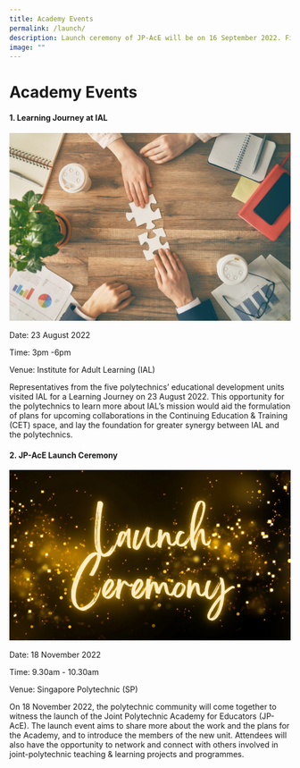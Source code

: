 ```yaml
---
title: Academy Events
permalink: /launch/
description: Launch ceremony of JP-AcE will be on 16 September 2022. Find out more!
image: ""
---
```

# Academy Events


#### 1. Learning Journey at IAL

![](/images/94213049_ML.jpg)

Date: 23 August 2022

Time: 3pm -6pm

Venue: Institute for Adult Learning (IAL)

Representatives from the five polytechnics’ educational development units visited IAL for a Learning Journey on 23 August 2022. This opportunity for the polytechnics to learn more about IAL’s mission would aid the formulation of plans for upcoming collaborations in the Continuing Education & Training (CET) space, and lay the foundation for greater synergy between IAL and the polytechnics.

      

#### 2. JP-AcE Launch Ceremony 

![](/images/launch%20ceremony.png)

Date: 18 November 2022

Time: 9.30am - 10.30am

Venue: Singapore Polytechnic (SP)

On 18 November 2022, the polytechnic community will come together to witness the launch of the Joint Polytechnic Academy for Educators (JP-AcE). The launch event aims to share more about the work and the plans for the Academy, and to introduce the members of the new unit. Attendees will also have the opportunity to network and connect with others involved in joint-polytechnic teaching & learning projects and programmes.
